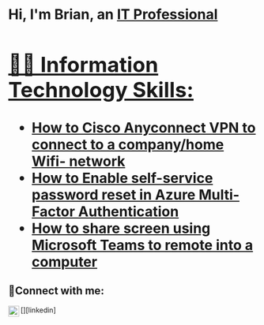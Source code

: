 <h1>Hi, I'm Brian, an <a href="https://linkedin.com/in/Josh">IT Professional

<h2>👨‍💻 Information Technology Skills:</h2>

  - [How to Cisco Anyconnect VPN to connect to a company/home Wifi- network](https://github.com/brilongurmo/osticket-prereqs)
  - [How to Enable self-service password reset in Azure Multi-Factor Authentication](https://github.com/brilongurmo/post-install-config)
  - [How to share screen using Microsoft Teams to remote into a computer](https://github.com/brilongurmo/ticket-lifecycle)


<h2>🤳Connect with me:</h2>

[<img align="left" alt="Josh | LinkedIn" width="22px" src="https://cdn.jsdelivr.net/npm/simple-icons@v3/icons/linkedin.svg" />][linkedin]
